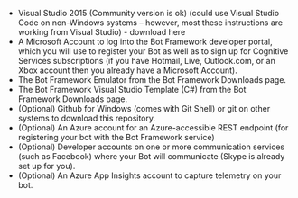 * Visual Studio 2015 (Community version is ok) (could use Visual Studio Code on non-Windows systems – however, most these instructions are working from Visual Studio) - download here
* A Microsoft Account to log into the Bot Framework developer portal, which you will use to register your Bot as well as to sign up for Cognitive Services subscriptions (if you have Hotmail, Live, Outlook.com, or an Xbox account then you already have a Microsoft Account).
* The Bot Framework Emulator from the Bot Framework Downloads page.
* The Bot Framework Visual Studio Template (C#) from the Bot Framework Downloads page.
* (Optional) Github for Windows (comes with Git Shell) or git on other systems to download this repository.
* (Optional) An Azure account for an Azure-accessible REST endpoint (for registering your bot with the Bot Framework service)
* (Optional) Developer accounts on one or more communication services (such as Facebook) where your Bot will communicate (Skype is already set up for you).
* (Optional) An Azure App Insights account to capture telemetry on your bot.
